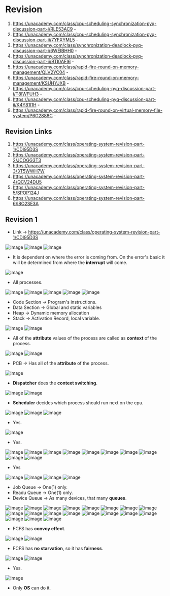 # Revision

1) https://unacademy.com/class/cpu-scheduling-synchronization-pyq-discussion-part-i/RLE53AC9 -
2) https://unacademy.com/class/cpu-scheduling-synchronization-pyq-discussion-part-ii/7YFXYML5 -
3) https://unacademy.com/class/synchronization-deadlock-pyq-discussion-part-i/6WEIBHH0 -
4) https://unacademy.com/class/synchronization-deadlock-pyq-discussion-part-ii/BTI0AEI6 -
5) https://unacademy.com/class/rapid-fire-round-on-memory-management/QLV2YC04 -
6) https://unacademy.com/class/rapid-fire-round-on-memory-management/KSUHYJXB -
7) https://unacademy.com/class/cpu-scheduling-pyq-discussion-part-i/T8IWFUH3 -
8) https://unacademy.com/class/cpu-scheduling-pyq-discussion-part-ii/K4Y81I1H -
9) https://unacademy.com/class/rapid-fire-round-on-virtual-memory-file-system/P6G2888C -

## Revision Links

1) https://unacademy.com/class/operating-system-revision-part-1/CDI95D3S
2) https://unacademy.com/class/operating-system-revision-part-2/JCOGG3T3
3) https://unacademy.com/class/operating-system-revision-part-3/3T5WWH7W
4) https://unacademy.com/class/operating-system-revision-part-4/QCV24DU5
5) https://unacademy.com/class/operating-system-revision-part-5/SPOP124J
6) https://unacademy.com/class/operating-system-revision-part-6/I8O2SE3A

## Revision 1

* Link -> https://unacademy.com/class/operating-system-revision-part-1/CDI95D3S

![image](https://github.com/arghanath007/Data-Structure-and-Algorithms/assets/54589605/139e94f1-0205-49ce-bf18-78b387e953c7)
![image](https://github.com/arghanath007/Data-Structure-and-Algorithms/assets/54589605/cb884fa5-d510-46d7-9028-2be36abfeb09)
![image](https://github.com/arghanath007/Data-Structure-and-Algorithms/assets/54589605/a7fc515d-31fb-4e6f-9a6e-bb50d5a823b5)

* It is dependent on where the error is coming from. On the error's basic it will be determined from where the **interrupt** will come.

![image](https://github.com/arghanath007/Data-Structure-and-Algorithms/assets/54589605/cdd583f8-51ed-4989-8aa3-e80a8c27eab4)

* All processes.

![image](https://github.com/arghanath007/Data-Structure-and-Algorithms/assets/54589605/215a250d-b5f6-4a3a-9a23-738725b35a28)
![image](https://github.com/arghanath007/Data-Structure-and-Algorithms/assets/54589605/51394cf2-bdba-4300-aa1e-08b45ac491cd)
![image](https://github.com/arghanath007/Data-Structure-and-Algorithms/assets/54589605/0060560b-a4a5-43c3-8da8-0b809ab06a24)
![image](https://github.com/arghanath007/Data-Structure-and-Algorithms/assets/54589605/e29aaca5-0b49-4fe1-be9b-78001f7a4d71)
![image](https://github.com/arghanath007/Data-Structure-and-Algorithms/assets/54589605/c4507e2b-a437-4eb5-9e43-d69bc5db20be)

* Code Section -> Program's instructions.
* Data Section -> Global and static variables
* Heap -> Dynamic memory allocation
* Stack -> Activation Record, local variable.

![image](https://github.com/arghanath007/Data-Structure-and-Algorithms/assets/54589605/3043c9e1-c7d6-4fb6-be85-cd4807fef095)
![image](https://github.com/arghanath007/Data-Structure-and-Algorithms/assets/54589605/4b040b97-0261-4fcf-9dd1-f9cd7b14321e)

* All of the **attribute** values of the process are called as **context** of the process.

![image](https://github.com/arghanath007/Data-Structure-and-Algorithms/assets/54589605/a8f428cb-8732-4bee-8dab-33e869fb5bc5)
![image](https://github.com/arghanath007/Data-Structure-and-Algorithms/assets/54589605/b16ea6ba-0b7f-4b99-a95b-fc5006cb018e)

* PCB -> Has all of the **attribute** of the process.

![image](https://github.com/arghanath007/Data-Structure-and-Algorithms/assets/54589605/ace1ca63-b90e-4eb4-8e95-c50b8b5e401f)

* **Dispatcher** does the **context switching**.

![image](https://github.com/arghanath007/Data-Structure-and-Algorithms/assets/54589605/4bd91ffd-cf96-45dc-9d63-dab20e5061fe)
![image](https://github.com/arghanath007/Data-Structure-and-Algorithms/assets/54589605/d9befda7-c2f1-4436-9671-e18a3b1e6741)

* **Scheduler** decides which process should run next on the cpu.

![image](https://github.com/arghanath007/Data-Structure-and-Algorithms/assets/54589605/ea3eda59-b7a4-45c5-b67e-11e4e40ab892)
![image](https://github.com/arghanath007/Data-Structure-and-Algorithms/assets/54589605/49ddce62-f9ea-4127-a064-4cdf57f21e75)
![image](https://github.com/arghanath007/Data-Structure-and-Algorithms/assets/54589605/1e48ad1e-4b7b-4a46-a99c-3ac8e5b6b3cb)

* Yes.

![image](https://github.com/arghanath007/Data-Structure-and-Algorithms/assets/54589605/51b44cfc-e9c3-4a31-86ea-e55c9d13c420)

* Yes.

![image](https://github.com/arghanath007/Data-Structure-and-Algorithms/assets/54589605/a74ef1b0-ff76-4e45-b6d0-66e061037608)
![image](https://github.com/arghanath007/Data-Structure-and-Algorithms/assets/54589605/c0bd7b4f-30df-4d15-8734-9aa7fb6c56b5)
![image](https://github.com/arghanath007/Data-Structure-and-Algorithms/assets/54589605/d90bf745-8945-4656-ba3d-944143d9bde3)
![image](https://github.com/arghanath007/Data-Structure-and-Algorithms/assets/54589605/ead5be60-1427-4262-9e36-708dc7d5e65f)
![image](https://github.com/arghanath007/Data-Structure-and-Algorithms/assets/54589605/5e6bf6be-8c6c-4100-bbc8-44ff642fc666)
![image](https://github.com/arghanath007/Data-Structure-and-Algorithms/assets/54589605/a9af996d-df48-4558-944f-5b03eeba1813)
![image](https://github.com/arghanath007/Data-Structure-and-Algorithms/assets/54589605/a9b2d139-b710-4852-857c-7907f96ae382)
![image](https://github.com/arghanath007/Data-Structure-and-Algorithms/assets/54589605/5cdda909-0ba4-4155-909d-33da1630ffe1)
![image](https://github.com/arghanath007/Data-Structure-and-Algorithms/assets/54589605/f9438234-1c28-4a7d-97c1-f31251277c07)
![image](https://github.com/arghanath007/Data-Structure-and-Algorithms/assets/54589605/a8b49cc6-20dd-4049-95a4-2c6acd9f2fd2)

* Yes

![image](https://github.com/arghanath007/Data-Structure-and-Algorithms/assets/54589605/ce8ba113-ad5a-4634-92cc-60562f7911e4)
![image](https://github.com/arghanath007/Data-Structure-and-Algorithms/assets/54589605/22695046-772e-4664-b9ee-953d51d73a62)
![image](https://github.com/arghanath007/Data-Structure-and-Algorithms/assets/54589605/7d12f519-878f-426c-8a00-b47fa6b35270)
![image](https://github.com/arghanath007/Data-Structure-and-Algorithms/assets/54589605/e2223883-e676-49ed-b094-75ed9b482a60)

* Job Queue -> One(1) only.
* Readu Queue -> One(1) only.
* Device Queue -> As many devices, that many **queues**.

![image](https://github.com/arghanath007/Data-Structure-and-Algorithms/assets/54589605/bcce3d9a-9702-48c5-95ab-f6969fbd02d5)
![image](https://github.com/arghanath007/Data-Structure-and-Algorithms/assets/54589605/a1e1cb90-47e1-4d30-a45b-1c6f92d351fb)
![image](https://github.com/arghanath007/Data-Structure-and-Algorithms/assets/54589605/7d78594c-b48f-4dd7-967f-01d80f7a283a)
![image](https://github.com/arghanath007/Data-Structure-and-Algorithms/assets/54589605/17cdb7aa-e1f3-444b-b349-300db6ad6469)
![image](https://github.com/arghanath007/Data-Structure-and-Algorithms/assets/54589605/61f9112b-86b7-44f7-9ae2-cca698645be3)
![image](https://github.com/arghanath007/Data-Structure-and-Algorithms/assets/54589605/3e0efe1d-dbec-4cb7-a884-4cff36b8fd77)
![image](https://github.com/arghanath007/Data-Structure-and-Algorithms/assets/54589605/01274c11-083b-4654-9c1a-a854d21a8684)
![image](https://github.com/arghanath007/Data-Structure-and-Algorithms/assets/54589605/9dfacf2b-4657-4e1a-9828-72670ae8870c)
![image](https://github.com/arghanath007/Data-Structure-and-Algorithms/assets/54589605/431ae609-3a12-4579-87f5-5de1ebf9e540)
![image](https://github.com/arghanath007/Data-Structure-and-Algorithms/assets/54589605/384caab9-844d-4bf2-aba2-f19e5d625bb4)
![image](https://github.com/arghanath007/Data-Structure-and-Algorithms/assets/54589605/92ab17c0-cc03-497d-936c-13ced9afcb72)
![image](https://github.com/arghanath007/Data-Structure-and-Algorithms/assets/54589605/bcd2dcb9-db5a-4f0b-83b1-9cd7141206ed)
![image](https://github.com/arghanath007/Data-Structure-and-Algorithms/assets/54589605/71b161de-4e31-430e-b967-0851066dc093)
![image](https://github.com/arghanath007/Data-Structure-and-Algorithms/assets/54589605/5788a8a6-c01d-4d62-be83-4278d4b041c5)
![image](https://github.com/arghanath007/Data-Structure-and-Algorithms/assets/54589605/b7376eb8-66a7-4010-ab5d-b444fdf2e633)
![image](https://github.com/arghanath007/Data-Structure-and-Algorithms/assets/54589605/13b00278-6ef8-47ee-a617-c9004ff83230)
![image](https://github.com/arghanath007/Data-Structure-and-Algorithms/assets/54589605/5354e561-6e01-42fc-8a1a-93cb09a913a6)
![image](https://github.com/arghanath007/Data-Structure-and-Algorithms/assets/54589605/22c3fc42-7d59-483b-bb43-e8753d642a71)
![image](https://github.com/arghanath007/Data-Structure-and-Algorithms/assets/54589605/26909883-591e-4248-b95a-adc121f33419)

* FCFS has **convoy effect**.

![image](https://github.com/arghanath007/Data-Structure-and-Algorithms/assets/54589605/59132121-c467-404a-98a1-7f5045ef3acd)
![image](https://github.com/arghanath007/Data-Structure-and-Algorithms/assets/54589605/8226441a-89a7-4e5a-891d-b135f3ce2b2f)

* FCFS has **no starvation**, so it has **fairness**.

![image](https://github.com/arghanath007/Data-Structure-and-Algorithms/assets/54589605/57d4777f-84f4-4ea5-a306-4de35714de17)
![image](https://github.com/arghanath007/Data-Structure-and-Algorithms/assets/54589605/ad744f12-d51a-48db-b371-cf417607b480)

* Yes.

![image](https://github.com/arghanath007/Data-Structure-and-Algorithms/assets/54589605/0a826042-f4c2-42fa-88d2-da6b27b1848b)

* Only **OS** can do it.


























